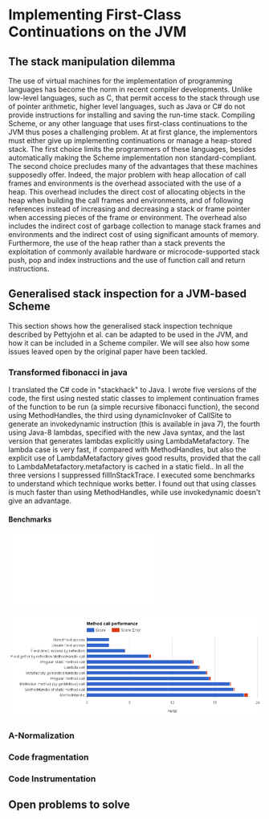 # Implementing First-Class Continuations on the JVM

## The stack manipulation dilemma
The use of virtual machines for the implementation of programming languages has become the norm in recent compiler developments. Unlike low-level languages, such as C, that permit access to the stack through use of pointer arithmetic, higher level languages, such as Java or C# do not provide instructions for installing and saving the run-time stack. Compiling Scheme, or any other language that uses first-class continuations to the JVM thus poses a challenging problem. At at first glance, the implementors must either give up implementing continuations or manage a heap-stored stack. The first choice limits the programmers of these languages, besides automatically making the Scheme implementation non standard-compliant. The second choice precludes many of the advantages that these machines supposedly offer. Indeed, the major problem with heap allocation of call frames and environments is the overhead associated with the use of a heap. This overhead includes the direct cost of allocating objects in the heap when building the call frames and environments, and of following references instead of increasing and decreasing a stack or frame pointer when accessing pieces of the frame or environment. The overhead also includes the indirect cost of garbage collection to manage stack frames and environments and the indirect cost of using significant amounts of memory. Furthermore, the use of the heap rather than a stack prevents the exploitation of commonly available hardware or microcode-supported stack push, pop and index instructions and the use of function call and return instructions.

## Generalised stack inspection for a JVM-based Scheme
This section shows how the generalised stack inspection technique described by Pettyjohn et al. can be adapted to be used in the JVM, and how it can be included in a Scheme compiler. We will see also how some issues leaved open by the original paper have been tackled.

### Transformed fibonacci in java
I translated the C# code in "stackhack" to Java. I wrote five versions of the code, the first using nested static classes to implement continuation frames of the function to be run (a simple recursive fibonacci function), the second using MethodHandles, the third using dynamicInvoker of CallSite to generate an invokedynamic instruction (this is available in java 7), the fourth using Java-8 lambdas, specified with the new Java syntax, and the last version that generates lambdas explicitly using LambdaMetafactory. The lambda case is very fast, if compared with MethodHandles, but also the explicit use of LambdaMetafactory gives good results, provided that the call to LambdaMetafactory.metafactory is cached in a static field.. In all the three versions I suppressed fillInStackTrace. I executed some benchmarks to understand which technique works better. I found out that using classes is much faster than using MethodHandles, while use invokedynamic doesn't give an advantage.

#### Benchmarks

![Performance comparison of different types of call in Java ](figures/calls-table.pdf)

![Performance comparison of different types of call in Java \label{calls} ](figures/calls.png)

### A-Normalization


### Code fragmentation

### Code Instrumentation

## Open problems to solve
